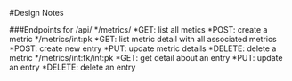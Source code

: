 #Design Notes

###Endpoints for /api/
*/metrics/
  *GET: list all metics
  *POST: create a metric
*/metrics/int:pk
  *GET: list metric detail with all associated metrics
  *POST: create new entry
  *PUT: update metric details
  *DELETE: delete a metric
*/metrics/int:fk/int:pk
  *GET: get detail about an entry
  *PUT: update an entry
  *DELETE: delete an entry
